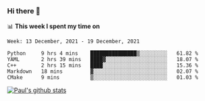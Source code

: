 ### Hi there 👋

📊 **This week I spent my time on**
<!--START_SECTION:waka-->
```text
Week: 13 December, 2021 - 19 December, 2021

Python     9 hrs 4 mins    ███████████████▒░░░░░░░░░   61.82 % 
YAML       2 hrs 39 mins   ████▓░░░░░░░░░░░░░░░░░░░░   18.07 % 
C++        2 hrs 15 mins   ████░░░░░░░░░░░░░░░░░░░░░   15.36 % 
Markdown   18 mins         ▓░░░░░░░░░░░░░░░░░░░░░░░░   02.07 % 
CMake      9 mins          ▒░░░░░░░░░░░░░░░░░░░░░░░░   01.03 % 
```
<!--END_SECTION:waka-->


[![Paul's github stats](https://github-readme-stats.vercel.app/api?username=mickeyouyou&theme=dracula&show_icons=true)](https://github.com/anuraghazra/github-readme-stats)
